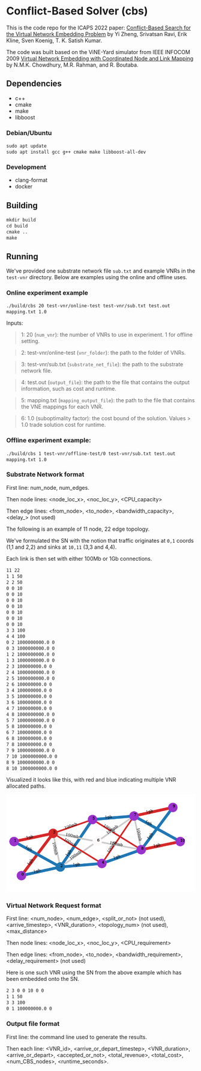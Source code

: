 # Conflict-Based Solver (cbs)

This is the code repo for the ICAPS 2022 paper:  [Conflict-Based Search for the Virtual Network Embedding Problem](https://ojs.aaai.org/index.php/ICAPS/article/view/19828) by Yi Zheng, Srivatsan Ravi, Erik Kline, Sven Koenig, T. K. Satish Kumar. 

The code was built based on the ViNE-Yard simulator from IEEE INFOCOM 2009 [Virtual Network Embedding with Coordinated Node and Link Mapping](https://ieeexplore.ieee.org/document/5061987) by N.M.K. Chowdhury, M.R. Rahman, and R. Boutaba.

## Dependencies

* c++
* cmake
* make
* libboost

### Debian/Ubuntu

```
sudo apt update
sudo apt install gcc g++ cmake make libboost-all-dev
```

### Development

* clang-format
* docker

## Building

```
mkdir build
cd build
cmake ..
make
```

## Running

We've provided one substrate network file `sub.txt` and example VNRs in the `test-vnr` directory.  Below are examples using the online and offline uses.

### Online experiment example

```
./build/cbs 20 test-vnr/online-test test-vnr/sub.txt test.out mapping.txt 1.0
```

Inputs:

>  1: 20 (`num_vnr`):  the number of VNRs to use in experiment. 1 for offline setting. 

>  2: test-vnr/online-test (`vnr_folder`): the path to the folder of VNRs.

>  3: test-vnr/sub.txt (`substrate_net_file`): the path to the substrate network file. 

>  4: test.out (`output_file`): the path to the file that contains the output information, such as cost and runtime.

>  5: mapping.txt (`mapping_output_file`): the path to the file that contains the VNE mappings for each VNR.

>  6: 1.0 (suboptimality factor): the cost bound of the solution. Values > 1.0 trade solution cost for runtime.


### Offline experiment example:

```
./build/cbs 1 test-vnr/offline-test/0 test-vnr/sub.txt test.out mapping.txt 1.0
```

### Substrate Network format

First line: num_node, num_edges.

Then node lines: <node_loc_x>, <noc_loc_y>, <CPU_capacity>

Then edge lines: <from_node>, <to_node>, <bandwidth_capacity>, <delay_> (not used)

The following is an example of 11 node, 22 edge topology.

We've formulated the SN with the notion that traffic originates at `0,1` coords (1,1 and 2,2) and sinks at `10,11` (3,3 and 4,4).

Each link is then set with either 100Mb or 1Gb connections.

```
11 22
1 1 50
2 2 50
0 0 10
0 0 10
0 0 10
0 0 10
0 0 10
0 0 10
0 0 10
3 3 100
4 4 100
0 2 1000000000.0 0
0 3 1000000000.0 0
1 2 1000000000.0 0
1 3 1000000000.0 0
2 3 100000000.0 0
2 4 1000000000.0 0
2 5 1000000000.0 0
2 6 100000000.0 0
3 4 100000000.0 0
3 5 100000000.0 0
3 6 100000000.0 0
4 7 100000000.0 0
4 8 1000000000.0 0
5 7 1000000000.0 0
5 8 100000000.0 0
6 7 100000000.0 0
6 8 100000000.0 0
7 8 100000000.0 0
7 9 1000000000.0 0
7 10 1000000000.0 0
8 9 1000000000.0 0
8 10 1000000000.0 0
```

Visualized it looks like this, with red and blue indicating multiple VNR allocated paths.

![](docs/images/readme-example.png)


### Virtual Network Request format

First line: <num_node>, <num_edge>, <split_or_not> (not used), <arrive_timestep>, <VNR_duration>, <topology_num> (not used), <max_distance>

Then node lines: <node_loc_x>, <noc_loc_y>, <CPU_requirement>

Then edge lines: <from_node>, <to_node>, <bandwidth_requirement>, <delay_requirement> (not used)

Here is one such VNR using the SN from the above example which has been embedded onto the SN.

```
2 3 0 0 10 0 0
1 1 50
3 3 100
0 1 100000000.0 0
```

### Output file format

First line: the command line used to generate the results.

Then each line: <VNR_id>, <arrive_or_depart_timestep>, <VNR_duration>, <arrive_or_depart>, <accepted_or_not>, <total_revenue>, <total_cost>, <num_CBS_nodes>, <runtime_seconds>.
